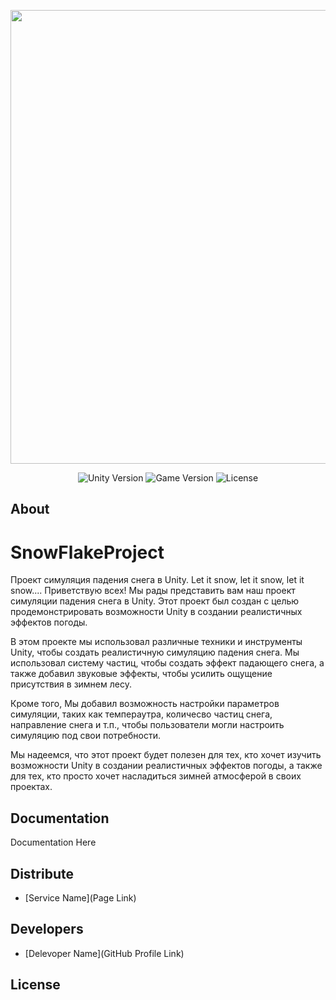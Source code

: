

<p align="center">
      <img src="https://i.ibb.co/q56Zxjs/2023-04-17-11-29-04-transformed.png" width="726">
</p>

<p align="center">
   <img src="" alt="Unity Version">
   <img src="" alt="Game Version">
   <img src="" alt="License">
</p>

## About

# SnowFlakeProject
Проект симуляция падения снега в Unity. Let it snow, let it snow, let it snow....
Приветствую всех! Мы рады представить вам наш проект симуляции падения снега в Unity. Этот проект был создан с целью продемонстрировать возможности Unity в создании реалистичных эффектов погоды. 

В этом проекте мы использовал различные техники и инструменты Unity, чтобы создать реалистичную симуляцию падения снега. Мы использовал систему частиц, чтобы создать эффект падающего снега, а также добавил звуковые эффекты, чтобы усилить ощущение присутствия в зимнем лесу. 

Кроме того, Мы добавил возможность настройки параметров симуляции, таких как темпераутра, количесво частиц снега, направление снега и т.п., чтобы пользователи могли настроить симуляцию под свои потребности. 

Мы надеемся, что этот проект будет полезен для тех, кто хочет изучить возможности Unity в создании реалистичных эффектов погоды, а также для тех, кто просто хочет насладиться зимней атмосферой в своих проектах.

## Documentation

Documentation Here

## Distribute

- [Service Name](Page Link)


## Developers

- [Delevoper Name](GitHub Profile Link)

## License
